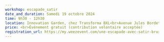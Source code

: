 ```yaml
---
workshop: escapade_satir
date_and_duration: Samedi 19 octobre 2024
time: 9h30 - 12h30
location: Innovation Garden, chez Transforma BXL<br>Avenue Jules Bordet 13<br>B1140 Bruxelles, Belgique<br><br>(en collaboration avec <a href="https://www.thepodcastfactory.org/">The Podcast Factory Org asbl</a><br>et avec le sponsor de <a href="https://www.transformabxl.be/">transforma bxl</a>)
price: <br>Événement gratuit (contribution volontaire acceptée)
registration_url: https://my.weezevent.com/une-escapade-avec-satir-bruxelles
---
```

